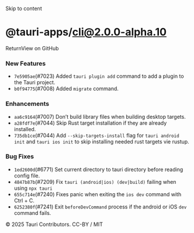 Skip to content
# @tauri-apps/cli@2.0.0-alpha.10
ReturnView on GitHub
### New Features
  * `7e5905ae`(#7023) Added `tauri plugin add` command to add a plugin to the Tauri project.
  * `b0f94775`(#7008) Added `migrate` command.


### Enhancements
  * `aa6c9164`(#7007) Don’t build library files when building desktop targets.
  * `a28fdf7e`(#7044) Skip Rust target installation if they are already installed.
  * `735db1ce`(#7044) Add `--skip-targets-install` flag for `tauri android init` and `tauri ios init` to skip installing needed rust targets vie rustup.


### Bug Fixes
  * `1ed2600d`(#6771) Set current directory to tauri directory before reading config file.
  * `4847b87b`(#7209) Fix `tauri (android|ios) (dev|build)` failing when using `npx tauri`
  * `655c714e`(#7240) Fixes panic when exiting the `ios dev` command with Ctrl + C.
  * `6252380f`(#7241) Exit `beforeDevCommand` process if the android or iOS `dev` command fails.


© 2025 Tauri Contributors. CC-BY / MIT
